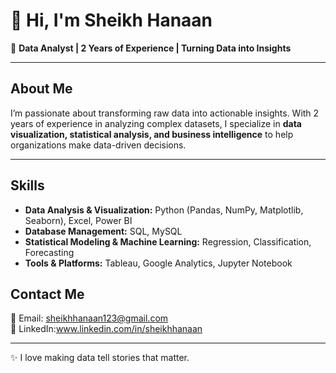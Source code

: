 # 👋 Hi, I'm Sheikh Hanaan

🔹 **Data Analyst | 2 Years of Experience | Turning Data into Insights**

---

## About Me
I’m passionate about transforming raw data into actionable insights. With 2 years of experience in analyzing complex datasets, I specialize in **data visualization, statistical analysis, and business intelligence** to help organizations make data-driven decisions.

---

## Skills
- **Data Analysis & Visualization:** Python (Pandas, NumPy, Matplotlib, Seaborn), Excel, Power BI
- **Database Management:** SQL, MySQL
- **Statistical Modeling & Machine Learning:** Regression, Classification, Forecasting
- **Tools & Platforms:** Tableau, Google Analytics, Jupyter Notebook


## Contact Me
📧 Email: sheikhhanaan123@gmail.com  
💼 LinkedIn:www.linkedin.com/in/sheikhhanaan

---

✨ I love making data tell stories that matter.
